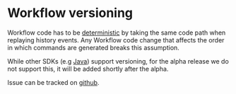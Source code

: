 # Workflow versioning

Workflow code has to be [deterministic](/docs/node/determinism) by taking the same code path when replaying history events. Any Workflow code change that affects the order in which commands are generated breaks this assumption.

While other SDKs (e.g [Java](/docs/java/versioning)) support versioning, for the alpha release we do not support this, it will be added shortly after the alpha.

Issue can be tracked on [github](https://github.com/temporalio/sdk-node/issues/68).
